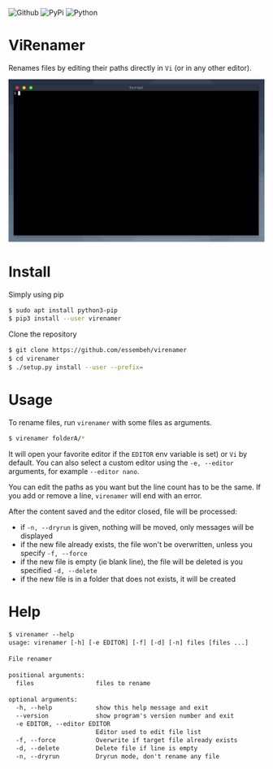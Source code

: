 ![Github](https://img.shields.io/github/tag/essembeh/virenamer.svg)
![PyPi](https://img.shields.io/pypi/v/virenamer.svg)
![Python](https://img.shields.io/pypi/pyversions/virenamer.svg)


# ViRenamer

Renames files by editing their paths directly in `Vi` (or in any other editor).

![help](images/demo.gif)

# Install

Simply using pip
```sh
$ sudo apt install python3-pip 
$ pip3 install --user virenamer 
```

Clone the repository
```sh
$ git clone https://github.com/essembeh/virenamer
$ cd virenamer
$ ./setup.py install --user --prefix=
```


# Usage

To rename files, run `virenamer` with some files as arguments.
```sh
$ virenamer folderA/* 
```

It will open your favorite editor if the `EDITOR` env variable is set) or `Vi` by default. You can also select a custom editor using the `-e, --editor` arguments, for example `--editor nano`.

You can edit the paths as you want but the line count has to be the same. If you add or remove a line, `virenamer` will end with an error.

After the content saved and the editor closed, file will be processed:
- if `-n, --dryrun` is given, nothing will be moved, only messages will be displayed
- if the new file already exists, the file won't be overwritten, unless you specify `-f, --force`
- if the new file is empty (ie blank line), the file will be deleted is you specified `-d, --delete`
- if the new file is in a folder that does not exists, it will be created


# Help

```
$ virenamer --help
usage: virenamer [-h] [-e EDITOR] [-f] [-d] [-n] files [files ...]

File renamer

positional arguments:
  files                 files to rename

optional arguments:
  -h, --help            show this help message and exit
  --version             show program's version number and exit
  -e EDITOR, --editor EDITOR
                        Editor used to edit file list
  -f, --force           Overwrite if target file already exists
  -d, --delete          Delete file if line is empty
  -n, --dryrun          Dryrun mode, don't rename any file
```
